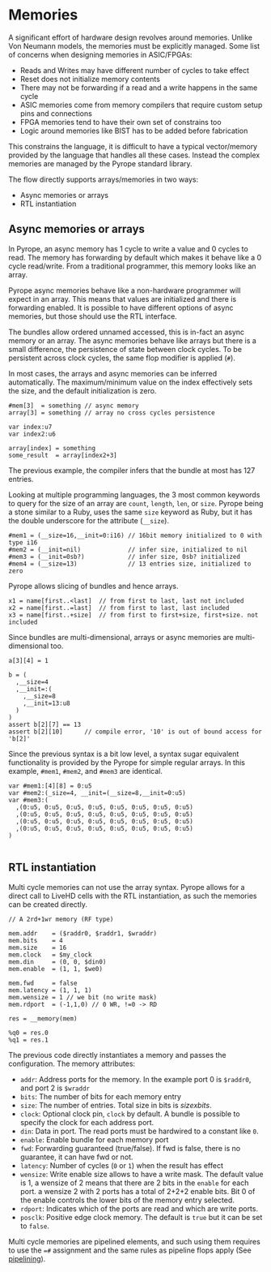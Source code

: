 # Memories

A significant effort of hardware design revolves around memories. Unlike Von Neumann models, the memories
must be explicitly managed. Some list of concerns when designing memories in ASIC/FPGAs:

* Reads and Writes may have different number of cycles to take effect
* Reset does not initialize memory contents
* There may not be forwarding if a read and a write happens in the same cycle
* ASIC memories come from memory compilers that require custom setup pins and connections
* FPGA memories tend to have their own set of constrains too
* Logic around memories like BIST has to be added before fabrication

This constrains the language, it is difficult to have a typical vector/memory provided by the language
that handles all these cases. Instead the complex memories are managed by the Pyrope standard library.


The flow directly supports arrays/memories in two ways:

* Async memories or arrays
* RTL instantiation

## Async memories or arrays

In Pyrope, an async memory has 1 cycle to write a value and 0 cycles to read.
The memory has forwarding by default which makes it behave like a 0 cycle
read/write. From a traditional programmer, this memory looks like an array.


Pyrope async memories behave like a non-hardware programmer will expect in an
array.  This means that values are initialized and there is forwarding enabled.
It is possible to have different options of async memories, but those should
use the RTL interface.


The bundles allow ordered unnamed accessed, this is in-fact an async memory or
an array. The async memories behave like arrays but there is a small
difference, the persistence of state between clock cycles. To be persistent
across clock cycles, the same flop modifier is applied (`#`).

In most cases, the arrays and async memories can be inferred automatically. The
maximum/minimum value on the index effectively sets the size, and the default
initialization is zero.

```
#mem[3]  = something // async memory
array[3] = something // array no cross cycles persistence
```

```
var index:u7
var index2:u6

array[index] = something
some_result  = array[index2+3]
```

The previous example, the compiler infers that the bundle at most has 127 entries.

Looking at multiple programming languages, the 3 most common keywords to query
for the size of an array are `count`, `length`, `len`, or `size`. Pyrope being
a stone similar to a Ruby, uses the same `size` keyword as Ruby, but it has the
double underscore for the attribute (`__size`).

```
#mem1 = (__size=16,__init=0:i16) // 16bit memory initialized to 0 with type i16
#mem2 = (__init=nil)             // infer size, initialized to nil
#mem3 = (__init=0sb?)            // infer size, 0sb? initialized
#mem4 = (__size=13)              // 13 entries size, initialized to zero
```



Pyrope allows slicing of bundles and hence arrays.

```
x1 = name[first..<last]  // from first to last, last not included
x2 = name[first..=last]  // from first to last, last included
x3 = name[first..+size]  // from first to first+size, first+size. not included
```

Since bundles are multi-dimensional, arrays or async memories are multi-dimensional too.

```
a[3][4] = 1

b = (
  ,__size=4
  ,__init=:(
    ,__size=8
    ,__init=13:u8
  )
)
assert b[2][7] == 13
assert b[2][10]      // compile error, '10' is out of bound access for 'b[2]'
```

Since the previous syntax is a bit low level, a syntax sugar equivalent
functionality is provided by the Pyrope for simple regular arrays. In this
example, `#mem1`, `#mem2`, and `#mem3` are identical.

```
var #mem1:[4][8] = 0:u5
var #mem2:(_size=4, __init=(__size=8,__init=0:u5)
var #mem3:( 
  ,(0:u5, 0:u5, 0:u5, 0:u5, 0:u5, 0:u5, 0:u5, 0:u5)
  ,(0:u5, 0:u5, 0:u5, 0:u5, 0:u5, 0:u5, 0:u5, 0:u5)
  ,(0:u5, 0:u5, 0:u5, 0:u5, 0:u5, 0:u5, 0:u5, 0:u5)
  ,(0:u5, 0:u5, 0:u5, 0:u5, 0:u5, 0:u5, 0:u5, 0:u5)
)
            
```

## RTL instantiation

Multi cycle memories can not use the array syntax. Pyrope allows for a direct
call to LiveHD cells with the RTL instantiation, as such the memories can be
created directly.

```
// A 2rd+1wr memory (RF type)

mem.addr    = ($raddr0, $raddr1, $wraddr)
mem.bits    = 4
mem.size    = 16
mem.clock   = $my_clock
mem.din     = (0, 0, $din0)
mem.enable  = (1, 1, $we0)

mem.fwd     = false
mem.latency = (1, 1, 1)
mem.wensize = 1 // we bit (no write mask)
mem.rdport  = (-1,1,0) // 0 WR, !=0 -> RD

res = __memory(mem)

%q0 = res.0
%q1 = res.1

```

The previous code directly instantiates a memory and passes the configuration. The
memory attributes:

* `addr`: Address ports for the memory. In the example port 0 is `$raddr0`, and port 2 is `$wraddr`
* `bits`: The number of bits for each memory entry
* `size`: The number of entries. Total size in bits is $size x bits$.
* `clock`: Optional clock pin, `clock` by default. A bundle is possible to specify the clock for each address port.
* `din`: Data in port. The read ports must be hardwired to a constant like `0`.
* `enable`: Enable bundle for each memory port
* `fwd`: Forwarding guaranteed (true/false). If fwd is false, there is no guarantee, it can have fwd or not.
* `latency`: Number of cycles (`0` or `1`) when the result has effect
* `wensize`: Write enable size allows to have a write mask. The default value
  is 1, a wensize of 2 means that there are 2 bits in the `enable` for each
  port. a wensize 2 with 2 ports has a total of 2+2+2 enable bits. Bit 0 of the
  enable controls the lower bits of the memory entry selected.
* `rdport`: Indicates which of the ports are read and which are write ports.
* `posclk`: Positive edge clock memory. The default is `true` but it can be set to `false`.


Multi cycle memories are pipelined elements, and such using them requires to use the `=#` assignment
and the same rules as pipeline flops apply (See [pipelining](06b-pipelining.md)).


